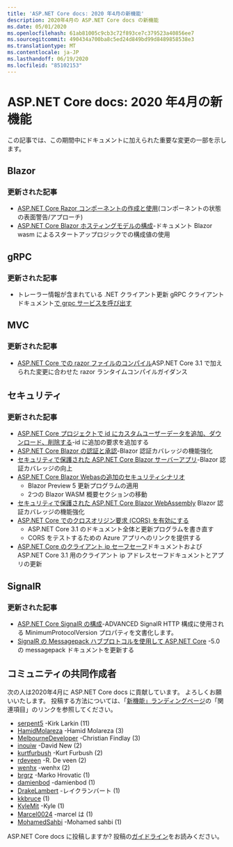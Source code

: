 ```yaml
---
title: 'ASP.NET Core docs: 2020 年4月の新機能'
description: 2020年4月の ASP.NET Core docs の新機能
ms.date: 05/01/2020
ms.openlocfilehash: 61ab81005c9cb3c72f893ce7c379523a40856ee7
ms.sourcegitcommit: 490434a700ba8c5ed24d849bd99d8489858538e3
ms.translationtype: MT
ms.contentlocale: ja-JP
ms.lasthandoff: 06/19/2020
ms.locfileid: "85102153"
---
```

# <a name="aspnet-core-docs-whats-new-for-april-2020"></a>ASP.NET Core docs: 2020 年4月の新機能

この記事では、この期間中にドキュメントに加えられた重要な変更の一部を示します。

## <a name="blazor"></a>Blazor

### <a name="updated-articles"></a>更新された記事

- [ASP.NET Core Razor コンポーネントの作成と使用](../blazor/components/index.md)(コンポーネントの状態の表面警告/アプローチ)
- [ASP.NET Core Blazor ホスティングモデルの構成](../blazor/fundamentals/additional-scenarios.md)-ドキュメント Blazor wasm によるスタートアップロジックでの構成値の使用

## <a name="grpc"></a>gRPC

### <a name="updated-articles"></a>更新された記事

- トレーラー情報が含まれている .NET クライアント更新 gRPC クライアントドキュメント[で grpc サービスを呼び出す](../grpc/client.md)

## <a name="mvc"></a>MVC

### <a name="updated-articles"></a>更新された記事

- [ASP.NET Core での razor ファイルのコンパイル](../mvc/views/view-compilation.md)ASP.NET Core 3.1 で加えられた変更に合わせた razor ランタイムコンパイルガイダンス

## <a name="security"></a>セキュリティ

### <a name="updated-articles"></a>更新された記事

- [ASP.NET Core プロジェクトで id にカスタムユーザーデータを追加、ダウンロード、削除する](../security/authentication/add-user-data.md)-id に追加の要求を追加する
- [ASP.NET Core Blazor の認証と承認](../blazor/security/index.md)-Blazor 認証カバレッジの機能強化
- [セキュリティで保護された ASP.NET Core Blazor サーバーアプリ](../blazor/security/server/index.md)-Blazor 認証カバレッジの向上
- [ASP.NET Core Blazor Webasの追加のセキュリティシナリオ](../blazor/security/webassembly/additional-scenarios.md)
  - Blazor Preview 5 更新プログラムの適用
  - 2つの Blazor WASM 概要セクションの移動
- [セキュリティで保護された ASP.NET Core Blazor WebAssembly](../blazor/security/webassembly/index.md) Blazor 認証カバレッジの機能強化
- [ASP.NET Core でのクロスオリジン要求 (CORS) を有効にする](../security/cors.md)
  - ASP.NET Core 3.1 のドキュメント全体と更新プログラムを書き直す
  - CORS をテストするための Azure アプリへのリンクを提供する
- [ASP.NET Core のクライアント ip セーフセーフ](../security/ip-safelist.md)ドキュメントおよび ASP.NET Core 3.1 用のクライアント ip アドレスセーフドキュメントとアプリの更新

## <a name="signalr"></a>SignalR

### <a name="updated-articles"></a>更新された記事

- [ASP.NET Core SignalR の構成](../signalr/configuration.md)-ADVANCED SignalR HTTP 構成に使用される MinimumProtocolVersion プロパティを文書化します。
- [SignalR の Messagepack ハブプロトコルを使用して ASP.NET Core](../signalr/messagepackhubprotocol.md) -5.0 の messagepack ドキュメントを更新する

## <a name="community-contributors"></a>コミュニティの共同作成者

次の人は2020年4月に ASP.NET Core docs に貢献しています。 よろしくお願いいたします。 投稿する方法については、「[新機能」ランディングページ](index.yml)の「関連項目」のリンクを参照してください。

- [serpent5](https://github.com/serpent5) -Kirk Larkin (11)
- [HamidMolareza](https://github.com/HamidMolareza) -Hamid Molareza (3)
- [MelbourneDeveloper](https://github.com/MelbourneDeveloper) -Christian Findlay (3)
- [inouiw](https://github.com/inouiw) -David New (2)
- [kurtfurbush](https://github.com/kurtfurbush) -Kurt Furbush (2)
- [rdeveen](https://github.com/rdeveen) -R. De veen (2)
- [wenhx](https://github.com/wenhx) -wenhx (2)
- [brgrz](https://github.com/brgrz) -Marko Hrovatic (1)
- [damienbod](https://github.com/damienbod) -damienbod (1)
- [DrakeLambert](https://github.com/DrakeLambert) -レイクランバート (1)
- [kkbruce](https://github.com/kkbruce) (1)
- [KyleMit](https://github.com/KyleMit) -Kyle (1)
- [Marcel0024](https://github.com/Marcel0024) -marcel は (1)
- [MohamedSahbi](https://github.com/MohamedSahbi) -Mohamed sahbi (1)

ASP.NET Core docs に投稿しますか? 投稿の[ガイドライン](https://github.com/dotnet/AspNetCore.Docs/blob/master/CONTRIBUTING.md)をお読みください。
